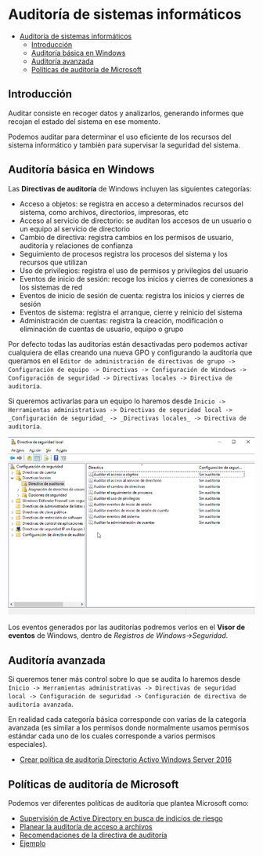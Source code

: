 # Auditoría de sistemas informáticos
- [Auditoría de sistemas informáticos](#auditoría-de-sistemas-informáticos)
  - [Introducción](#introducción)
  - [Auditoría básica en Windows](#auditoría-básica-en-windows)
  - [Auditoría avanzada](#auditoría-avanzada)
  - [Políticas de auditoría de Microsoft](#políticas-de-auditoría-de-microsoft)

## Introducción
Auditar consiste en recoger datos y analizarlos, generando informes que recojan el estado del sistema en ese momento.

Podemos auditar para determinar el uso eficiente de los recursos del sistema informático y también para supervisar la seguridad del sistema.

## Auditoría básica en Windows
Las **Directivas de auditoría** de Windows incluyen las siguientes categorías:
- Acceso a objetos: se registra en acceso a determinados recursos del sistema, como archivos, directorios, impresoras, etc
- Acceso al servicio de directorio: se auditan los accesos de un usuario o un equipo al servicio de directorio
- Cambio de directiva: registra cambios en los permisos de usuario, auditoría y relaciones de confianza
- Seguimiento de procesos registra los procesos del sistema y los recursos que utilizan
- Uso de privilegios: registra el uso de permisos y privilegios del usuario
- Eventos de inicio de sesión: recoge los inicios y cierres de conexiones a los sistemas de red
- Eventos de inicio de sesión de cuenta: registra los inicios y cierres de sesión
- Eventos de sistema: registra el arranque, cierre y reinicio del sistema
- Administración de cuentas: registra la creación, modificación o eliminación de cuentas de usuario, equipo o grupo

Por defecto todas las auditorías están desactivadas pero podemos activar cualquiera de ellas creando una nueva GPO y configurando la auditoría que queramos en el `Editor de administración de directivas de grupo -> Configuración de equipo -> Directivas -> Configuración de Windows -> Configuración de seguridad -> Directivas locales -> Directiva de auditoría`.

Si queremos activarlas para un equipo lo haremos desde `Inicio -> Herramientas administrativas -> Directivas de seguridad local -> _Configuración de seguridad_ -> _Directivas locales_ -> Directiva de auditoría`.

![Directiva de auditoría](media/DirectivaAuditoria.png)

Los eventos generados por las auditorías podremos verlos en el **Visor de eventos** de Windows, dentro de _Registros de Windows_->_Seguridad_.

## Auditoría avanzada
Si queremos tener más control sobre lo que se audita lo haremos desde `Inicio -> Herramientas administrativas -> Directivas de seguridad local -> Configuración de seguridad -> Configuración de directiva de auditoría avanzada`.

En realidad cada categoría básica corresponde con varias de la categoría avanzada (es similar a los permisos donde normalmente usamos permisos estándar cada uno de los cuales corresponde a varios permisos especiales).


- [Crear política de auditoría Directorio Activo Windows Server 2016](https://www.solvetic.com/tutoriales/article/3114-hacer-una-auditoria-al-active-directory-en-windows-server-2016/)

## Políticas de auditoría de Microsoft
Podemos ver diferentes políticas de auditoría que plantea Microsoft como:
- [Supervisión de Active Directory en busca de indicios de riesgo](https://docs.microsoft.com/es-es/windows-server/identity/ad-ds/plan/security-best-practices/monitoring-active-directory-for-signs-of-compromise)
- [Planear la auditoría de acceso a archivos](https://docs.microsoft.com/es-es/windows-server/identity/solution-guides/plan-for-file-access-auditing)
- [Recomendaciones de la directiva de auditoría](https://docs.microsoft.com/es-es/windows-server/identity/ad-ds/plan/security-best-practices/audit-policy-recommendations)
- [Ejemplo](https://docs.microsoft.com/es-es/windows-server/identity/solution-guides/deploy-security-auditing-with-central-audit-policies--demonstration-steps-)